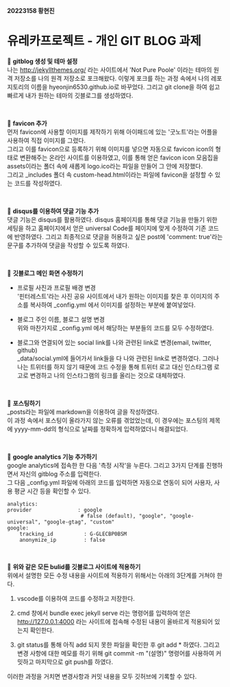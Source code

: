 **20223158 황현진**    
# 유레카프로젝트 - 개인 GIT BLOG 과제

:pushpin: **gitblog 생성 및 테마 설정**   
    나는 http://jekyllthemes.org/ 라는 사이트에서 'Not Pure Poole' 이라는 테마의 원격 저장소를 나의 원격 저장소로 포크해왔다. 이렇게 포크를 하는 과정 속에서 나의 레포지토리의 이름을 hyeonjin6530.github.io로 바꾸었다. 그리고 git clone을 하여 쉽고 빠르게 내가 원하는 테마의 깃블로그를 생성하였다.

</br>

:pushpin: **favicon 추가**   
    먼저 favicon에 사용할 이미지를 제작하기 위해 아이패드에 있는 '굿노트'라는 어플을 사용하여 직접 이미지를 그렸다.    
    그리고 이를 favicon으로 등록하기 위해 이미지를 넣으면 자동으로 favicon icon의 형태로 변환해주는 온라인 사이트를 이용하였고, 이를 통해 얻은 favicon icon 모음집을 assets이라는 폴더 속에 새롭게 logo.ico라는 파일을 만들어 그 안에 저장했다.   
    그리고 _includes 폴더 속 custom-head.html이라는 파일에 favicon을 설정할 수 있는 코드를 작성하였다.

</br>

:pushpin: **disqus를 이용하여 댓글 기능 추가**   
    댓글 기능은 disqus를 활용하였다. disqus 홈페이지를 통해 댓글 기능을 만들기 위한 세팅을 하고 홈페이지에서 얻은 universal Code를 페이지에 맞게 수정하여 기존 코드에 반영하였다. 그리고 최종적으로 댓글을 허용하고 싶은 post에 'comment: true'라는 문구를 추가하여 댓글을 작성할 수 있도록 하였다.

</br>

:pushpin: **깃블로그 메인 화면 수정하기**   
- 프로필 사진과 프로필 배경 변경      
      '핀터레스트'라는 사진 공유 사이트에서 내가 원하는 이미지를 찾은 후 이미지의 주소를 복사하여 _config.yml 에서 이미지를 설정하는 부분에 붙여넣었다.   

- 블로그 주인 이름, 블로그 설명 변경       
       위와 마찬가지로 _config.yml 에서 해당하는 부분들의 코드를 모두 수정하였다.

- 블로그와 연결되어 있는 social link를 나와 관련된 link로 변경(email, twitter, github)       
       _data/social.yml에 들어가서 link들을 다 나와 관련된 link로 변경하였다. 그러나 나는 트위터를 하지 않기 때문에 코드 수정을 통해 트위터 로고 대신 인스타그램 로고로 변경하고 나의 인스타그램의 링크를 올리는 것으로 대체하였다.   

</br>

:pushpin: **포스팅하기**   
    _posts라는 파일에 markdown을 이용하여 글을 작성하였다.   
    이 과정 속에서 포스팅이 올라가지 않는 오류를 겪었었는데, 이 경우에는 포스팅의 제목에 yyyy-mm-dd의 형식으로 날짜를 정확하게 입력하였더니 해결되었다.  

</br>

:pushpin: **google analytics 기능 추가하기**    
    google analytics에 접속한 한 다음 '측정 시작'을 누른다. 그리고 3가지 단계를 진행하면서 자신의 gitblog 주소를 입력한다.   
    그 다음 _config.yml 파일에 아래의 코드를 입력하면 자동으로 연동이 되어 사용자, 사용 평균 시간 등을 확인할 수 있다.   
    

    analytics:    
    provider               : google    
                            # false (default), "google", "google-universal", "google-gtag", "custom"
    google:
        tracking_id          : G-GLECBP0BSM
        anonymize_ip         : false 

</br>

:pushpin: **위와 같은 모든 bulid를 깃블로그 사이트에 적용하기**    
    위에서 설명한 모든 수정 내용을 사이트에 적용하기 위해서는 아래의 3단계를 거쳐야 한다.  

1.  vscode를 이용하여 코드를 수정하고 저장한다.    

2. cmd 창에서 bundle exec jekyll serve 라는 명령어를 입력하여 얻은 http://127.0.0.1:4000 라는 사이트에 접속해 수정된 내용이 올바르게 적용되어 있는지 확인한다.    

3. git status를 통해 아직 add 되지 못한 파일을 확인한 후 git add * 하였다. 
        그리고 변경 사항에 대한 메모를 하기 위해 git commit -m "(설명)" 명령어를 사용하여 커밋하고 마지막으로 git push를 하였다.    
    
이러한 과정을 거치면 변경사항과 커밋 내용을 모두 깃허브에 기록할 수 있다.  
     
